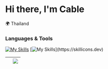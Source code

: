 Hi there, I'm Cable
=============================
🌍  Thailand
### Languages & Tools  

[![My Skills](https://skillicons.dev/icons?i=flutter,dart,kotlin)](https://skillicons.dev)&nbsp;[![My Skills](https://skillicons.dev/icons?i=cs,postman,js,)](https://skillicons.dev)

<!--Design

[![My Skills](https://skillicons.dev/icons?i=ps)](https://skillicons.dev)-->

|  | <a href="https://github.com/anuraghazra/github-readme-stats"><img align="center" src="https://github-readme-stats.vercel.app/api/top-langs/?username=CableBK&layout=compact&theme=buefy&hide_border=true&hide=HTML,CMake,C,CSS,Rust,c%2B%2B,php,objective-c,javascript,java," /></a> |
| ------------- | ------------- |

<!--c%2B%2B-->
